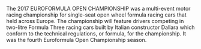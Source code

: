 The 2017 EUROFORMULA OPEN CHAMPIONSHIP was a multi-event motor racing championship for single-seat open wheel formula racing cars that held across Europe. The championship will feature drivers competing in two-litre Formula Three racing cars built by Italian constructor Dallara which conform to the technical regulations, or formula, for the championship. It was the fourth Euroformula Open Championship season.
